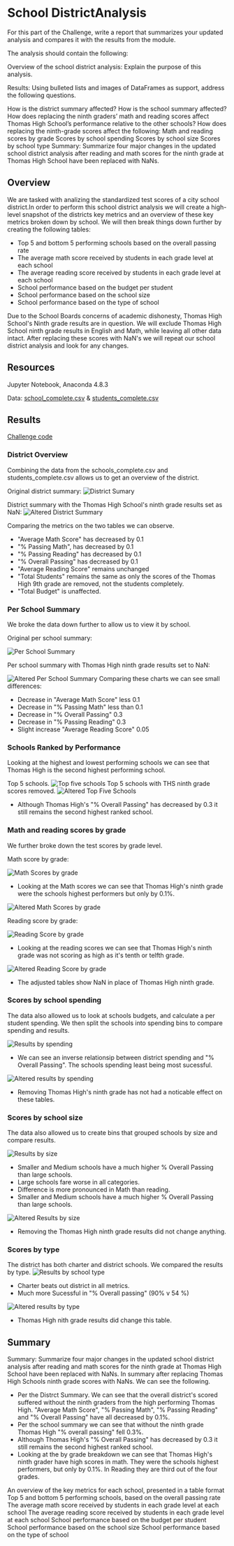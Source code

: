 # School DistrictAnalysis

For this part of the Challenge, write a report that summarizes your updated analysis and compares it with the results from the module.

The analysis should contain the following:

Overview of the school district analysis: Explain the purpose of this analysis.

Results: Using bulleted lists and images of DataFrames as support, address the following questions.

How is the district summary affected?
How is the school summary affected?
How does replacing the ninth graders’ math and reading scores affect Thomas High School’s performance relative to the other schools?
How does replacing the ninth-grade scores affect the following:
Math and reading scores by grade
Scores by school spending
Scores by school size
Scores by school type
Summary: Summarize four major changes in the updated school district analysis after reading and math scores for the ninth grade at Thomas High School have been replaced with NaNs.

## Overview
We are tasked with analizing the standardized test scores of a city school district.In order to perform this school district analysis we will create a high-level snapshot of the districts key metrics and an overview of these key metrics broken down by school.
We will then break things down further by creating the following tables:
* Top 5 and bottom 5 performing schools based on the overall passing rate
* The average math score received by students in each grade level at each school
* The average reading score received by students in each grade level at each school
* School performance based on the budget per student
* School performance based on the school size 
* School performance based on the type of school

Due to the School Boards concerns of academic dishonesty, Thomas High School's  Ninth grade results are in question. We will exclude Thomas High School ninth grade results in English and Math, while leaving all other data intact. After replacing these scores with NaN's we will repeat our school district analysis and look for any changes.


## Resources
Jupyter Notebook,  Anaconda 4.8.3

Data: [school_complete.csv](Resources/schools_complete.csv) &
[students_complete.csv](Resources/students_complete.csv)
## Results
[Challenge code ](PyCitySchools_Challenge.ipynb)

### District Overview 
Combining the data from the schools_complete.csv and students_complete.csv allows us to get an overview of the district.

Original district summary:
![District Sumary](https://raw.githubusercontent.com/RussellShelley/Imagefiles/main/Distict_Summary.png)

District summary with the Thomas High School's ninth grade results set as NaN:
![Altered District Summary](https://raw.githubusercontent.com/RussellShelley/Imagefiles/main/District_Summary_Altered.png)

Comparing the metrics on the two tables we can observe.

* "Average Math Score" has decreased by 0.1
* "% Passing Math",  has decreased by 0.1
* "% Passing Reading" has decreased by 0.1
* "% Overall Passing" has decreased by 0.1
* "Average Reading Score" remains unchanged
* "Total Students" remains the same as only the scores of the Thomas High 9th grade are removed, not the students completely.  
* "Total Budget" is unaffected.    
### Per School Summary

We broke the data down further to allow us to view it by school.


Original per school summary:

![Per School Summary](https://raw.githubusercontent.com/RussellShelley/Imagefiles/main/Per_school_summary.png)

Per school summary with Thomas High ninth grade results set to NaN:

![Altered Per School Summary](https://raw.githubusercontent.com/RussellShelley/Imagefiles/main/Per_school_summary_altered.png)
Comparing these charts we can see small differences:
* Decrease in "Average Math Score" less 0.1
* Decrease in "% Passing Math" less than 0.1
* Decrease in "% Overall Passing" 0.3
* Decrease in "% Passing Reading" 0.3
* Slight increase "Average Reading Score" 0.05 
            

### Schools Ranked by Performance 
Looking at the highest and lowest performing schools we can see that Thomas High is the second highest performing school.

Top 5 schools.
![Top five schools](https://raw.githubusercontent.com/RussellShelley/Imagefiles/main/top_schools.png)
Top 5 schools with THS ninth grade scores removed.
![Altered Top Five Schools](https://raw.githubusercontent.com/RussellShelley/Imagefiles/main/top_schools_altered.png)

* Although Thomas High's "% Overall Passing" has decreased by 0.3 it still remains the second highest ranked school.

### Math and reading scores by grade 


We further broke down the test scores by grade level.

Math score by grade:

![Math Scores by grade](https://raw.githubusercontent.com/RussellShelley/Imagefiles/main/math_scores_by_grade.png)

* Looking at the Math scores we can see that Thomas High's ninth grade were the schools highest performers but only by 0.1%.

![Altered Math Scores by grade](https://raw.githubusercontent.com/RussellShelley/Imagefiles/main/math_scores_by_grade_altered.png)

Reading score by grade:

![Reading Score by grade](https://raw.githubusercontent.com/RussellShelley/Imagefiles/main/reading_scores_by_grade.png)

* Looking at the reading scores we can see that Thomas High's ninth grade was not scoring as high as it's tenth or telfth grade.

![Altered Reading Score by grade](https://raw.githubusercontent.com/RussellShelley/Imagefiles/main/reading_scores_by_grade_altered.png) 
* The adjusted tables show NaN in place of Thomas High ninth grade.

### Scores by school spending

The data also allowed us to look at schools budgets, and calculate a per student spending. We then split the schools into spending bins to compare spending and results.

![Results by spending](https://raw.githubusercontent.com/RussellShelley/Imagefiles/main/spending_summary.png)
* We can see an inverse relationsip between district spending and "% Overall Passing". The schools spending least being most sucessful.

![Altered results by spending](https://raw.githubusercontent.com/RussellShelley/Imagefiles/main/spending_summary_altered.png)
* Removing Thomas High's ninth grade has not had a noticable effect on these tables.

### Scores by school size
The data also allowed us to create bins that grouped schools by size and compare results.

![Results by size](https://raw.githubusercontent.com/RussellShelley/Imagefiles/main/size_summary.png)
* Smaller and Medium schools have a much higher % Overall Passing than large schools.
* Large schools fare worse in all categories. 
* Difference is more pronounced in Math than reading.
* Smaller and Medium schools have a much higher % Overall Passing than large schools.

![Altered Results by size](https://github.com/RussellShelley/Imagefiles/blob/main/size_summary_altered.png?raw=true)
* Removing the Thomas High ninth grade results did not change anything.


### Scores by type
The district has both charter and district schools. We compared the results by type.
![Results by school type](https://raw.githubusercontent.com/RussellShelley/Imagefiles/main/type_summary.png)
* Charter beats out district in all metrics. 
* Much more Sucessful in "% Overall passing" (90% v 54 %) 

![Altered results by type](https://raw.githubusercontent.com/RussellShelley/Imagefiles/main/type_summary_altered.png)

* Thomas High nith grade results did change this table.


## Summary
Summary: Summarize four major changes in the updated school district analysis after reading and math scores for the ninth grade at Thomas High School have been replaced with NaNs.
In summary after replacing Thomas High Schools ninth grade scores with NaNs. We can see the following. 
   *  Per the Distrct Summary. We can see that the overall district's scored suffered without the ninth graders from the high performing Thomas High. "Average Math Score", "% Passing Math", "% Passing Reading" and "% Overall Passing" have all decreased by 0.1%.
   * Per the school summary we can see that without the ninth grade Thomas High "% overall passing" fell 0.3%. 
   * Although Thomas High's "% Overall Passing" has decreased by 0.3 it still remains the second highest ranked school.
   * Looking at the by grade breakdown we can see that Thomas High's ninth grader have high scores in math. They were the schools highest performers, but only by 0.1%. In Reading they are third out of the four grades.  

An overview of the key metrics for each school, presented in a table format
Top 5 and bottom 5 performing schools, based on the overall passing rate
The average math score received by students in each grade level at each school
The average reading score received by students in each grade level at each school
School performance based on the budget per student
School performance based on the school size 
School performance based on the type of school